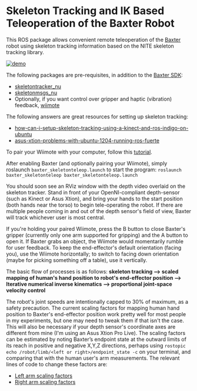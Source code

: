 Skeleton Tracking and IK Based Teleoperation of the Baxter Robot
==============
This ROS package allows convenient remote teleoperation of the [Baxter](http://www.rethinkrobotics.com/baxter/) robot using skeleton tracking information based on the NITE skeleton tracking library.

[![demo](http://i.imgur.com/mfcdN3q.png)](https://vimeo.com/159668224 "Click to watch demo!")

The following packages are pre-requisites, in addition to the [Baxter SDK](https://github.com/RethinkRobotics/baxter):

+   [skeletontracker_nu](https://github.com/NxRLab/skeletontracker_nu)
+   [skeletonmsgs_nu](https://github.com/NxRLab/skeletonmsgs_nu)
+   Optionally, if you want control over gripper and haptic (vibration) feedback, [wiimote](http://wiki.ros.org/wiimote)

The following answers are great resources for setting up skeleton tracking:

+   [how-can-i-setup-skeleton-tracking-using-a-kinect-and-ros-indigo-on-ubuntu](http://answers.ros.org/question/214421/how-can-i-setup-skeleton-tracking-using-a-kinect-and-ros-indigo-on-ubuntu-1404/#220498)
+   [asus-xtion-problems-with-ubuntu-1204-running-ros-fuerte](http://answers.ros.org/question/109411/asus-xtion-problems-with-ubuntu-1204-running-ros-fuerte/#109831)

To pair your Wiimote with your computer, follow this [tutorial](http://wiki.ros.org/wiimote/Tutorials/StartingWiimoteNode).

After enabling Baxter (and optionally pairing your Wiimote), simply roslaunch `baxter_skeletonteleop.launch` to start the program:
`roslaunch baxter_skeletonteleop baxter_skeletonteleop.launch`

You should soon see an RViz window with the depth video overlaid on the skeleton tracker. Stand in front of your OpenNI-compliant depth-sensor (such as Kinect or Asus Xtion), and bring your hands to the start position (both hands near the torso) to begin tele-operating the robot. If there are multiple people coming in and out of the depth sensor's field of view, Baxter will track whichever user is most central.

If you're holding your paired Wiimote, press the B button to close Baxter's gripper (currently only one arm supported for gripping) and the A button to open it. If Baxter grabs an object, the Wiimote would momentarily rumble for user feedback. To keep the end-effector's default orientation (facing you), use the Wiimote horizontally; to switch to facing down orientation (maybe for picking something off a table), use it vertically. 

The basic flow of processes is as follows:
**skeleton tracking --> scaled mapping of human's hand position to robot's end-effector position --> Iterative numerical inverse kinematics --> proportional joint-space velocity control**

The robot's joint speeds are intentionally capped to 30% of maximum, as a safety precaution. The current scaling factors for mapping human hand position to Baxter's end-effector position work pretty well for most people in my experiments, but one may need to tweak them if that isn't the case. This will also be necessary if your depth sensor's coordinate axes are different from mine (I'm using an Asus Xtion Pro Live). The scaling factors can be estimated by noting Baxter’s endpoint state at the outward limits of its reach in positive and negative X,Y,Z directions, perhaps using `rostopic echo /robot/limb/<left or right>/endpoint_state -c` on your terminal, and comparing that with the human user's arm measurements. The relevant lines of code to change these factors are: 

+   [Left arm scaling factors](https://github.com/tanay-bits/baxter_skeletonteleop/blob/75fbf847f58b4aba93434ec0bdde64d8c1c6ab44/scripts/teleop.py#L106-L108)
+   [Right arm scaling factors](https://github.com/tanay-bits/baxter_skeletonteleop/blob/75fbf847f58b4aba93434ec0bdde64d8c1c6ab44/scripts/teleop.py#L156-L158)
